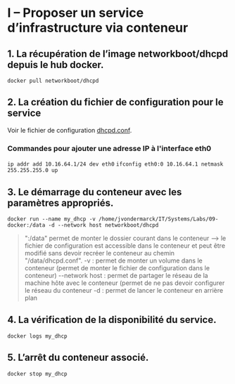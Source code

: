 # I – Proposer un service d’infrastructure via conteneur

## 1. La récupération de l’image networkboot/dhcpd depuis le hub docker.
`docker pull networkboot/dhcpd`

## 2. La création du fichier de configuration pour le service
Voir le fichier de configuration [dhcpd.conf](./dhcpd.conf).

### Commandes pour ajouter une adresse IP à l'interface eth0
`ip addr add 10.16.64.1/24 dev eth0`
`ifconfig eth0:0 10.16.64.1 netmask 255.255.255.0 up`

## 3. Le démarrage du conteneur avec les paramètres appropriés.
`docker run --name my_dhcp -v /home/jvondermarck/IT/Systems/Labs/09-docker:/data -d --network host networkboot/dhcpd`

> ":/data" permet de monter le dossier courant dans le conteneur --> le fichier de configuration est accessible dans le conteneur et peut être modifié sans devoir recréer le conteneur au chemin "/data/dhcpd.conf".
> -v : permet de monter un volume dans le conteneur (permet de monter le fichier de configuration dans le conteneur)
> --network host : permet de partager le réseau de la machine hôte avec le conteneur (permet de ne pas devoir configurer le réseau du conteneur
> -d : permet de lancer le conteneur en arrière plan

## 4. La vérification de la disponibilité du service.
`docker logs my_dhcp`

## 5. L’arrêt du conteneur associé.
`docker stop my_dhcp`

